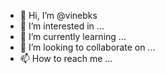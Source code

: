 - 👋 Hi, I’m @vinebks
- 👀 I’m interested in ...
- 🌱 I’m currently learning ...
- 💞️ I’m looking to collaborate on ...
- 📫 How to reach me ...

<!---
vinebks/vinebks is a ✨ special ✨ repository because its `README.md` (this file) appears on your GitHub profile.
You can click the Preview link to take a look at your changes.
--->
